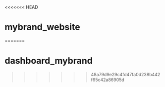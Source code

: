 <<<<<<< HEAD
# mybrand_website
=======
# dashboard_mybrand
>>>>>>> 48a79d9e29c4fd47fa0d238b442f65c42a86905d
